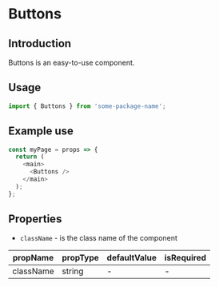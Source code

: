 # Buttons

<!-- STORY -->

## Introduction

Buttons is an easy-to-use component.

## Usage

```javascript
import { Buttons } from 'some-package-name';
```

## Example use

```javascript
const myPage = props => {
  return (
    <main>
      <Buttons />
    </main>
  );
};
```

## Properties

- `className` - is the class name of the component

| propName  | propType | defaultValue | isRequired |
| --------- | -------- | ------------ | ---------- |
| className | string   | -            | -          |
